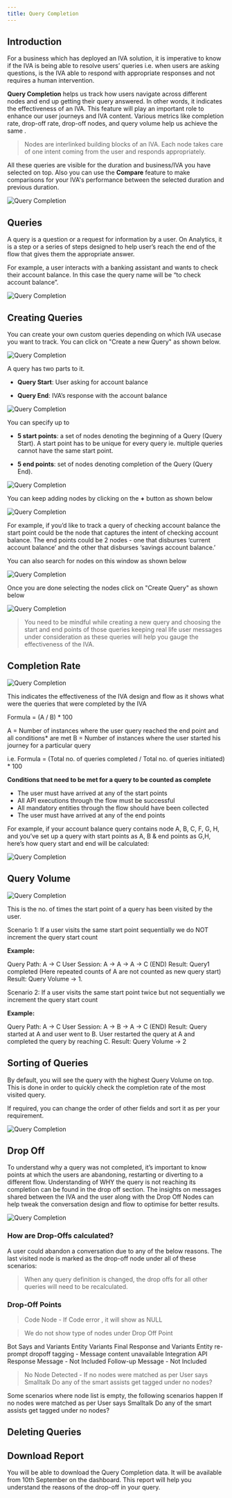 ```yaml
---
title: Query Completion
---
```


## Introduction

For a business which has deployed an IVA solution, it is imperative to know if the IVA is being able to resolve users’ queries i.e. when users are asking questions, is the IVA able to respond with appropriate responses and not requires a human intervention.

**Query Completion** helps us track how users navigate across different nodes and end up getting their query answered. In other words, it indicates the effectiveness of an IVA. This feature will play an important role to enhance our user journeys and IVA content. Various metrics like completion rate, drop-off rate, drop-off nodes, and query volume help us achieve the same . 

> Nodes are interlinked building blocks of an IVA. Each node takes care of one intent coming from the user and responds appropriately.

All these queries are visible for the duration and business/IVA you have selected on top. Also you can use the **Compare** feature to make comparisons for your IVA's performance between the selected duration and previous duration.

![Query Completion](assets/querycompletion1.png)

## Queries

A query is a question or a request for information by a user.  On Analytics,  it is a step or a series of steps designed to help user’s reach the end of the flow that gives them the appropriate answer.

For example, a user interacts with a banking assistant and wants to check their account balance. In this case the query name will be “to check account balance”.

![Query Completion](assets/querycompletion2.png)

## Creating Queries

You can create your own custom queries depending on which IVA usecase you want to track. You can click on "Create a new Query" as shown below.

![Query Completion](assets/querycompletion3.png)

A query has two parts to it. 

- **Query Start**: User asking for account balance 

- **Query End**: IVA’s response with the account balance

![Query Completion](assets/querycompletion4.png)

You can specify up to 

- **5 start points**: a set of nodes denoting the beginning of a Query (Query Start). A start point has to be unique for every query ie. multiple queries cannot have the same start point.

- **5 end points**: set of nodes denoting completion of the Query (Query End). 

![Query Completion](assets/querycompletion5.png)

You can keep adding nodes by clicking on the **+** button as shown below 

![Query Completion](assets/querycompletion6.png)

For example, if you’d like to track a query of checking account balance the start point could be the node that captures the intent of checking account balance. The end points could be 2 nodes - one that disburses ‘current account balance’ and the other that disburses ‘savings account balance.’

You can also search for nodes on this window as shown below

![Query Completion](assets/querycompletion7.png)

Once you are done selecting the nodes click on "Create Query" as shown below

![Query Completion](assets/querycompletion8.png)

> You need to be mindful while creating a new query and choosing the start and end points of those queries keeping real life user messages under consideration as these queries will help you gauge the effectiveness of the IVA.

## Completion Rate

![Query Completion](assets/querycompletion9.png)

This indicates the effectiveness of the IVA design and flow as it shows what were the queries that were completed by the IVA

Formula =  (A / B) * 100

A = Number of instances where the user query reached the end point and all conditions* are met
B = Number of instances where the user started his journey for a particular query 

i.e. Formula =  (Total no. of queries completed /  Total no. of queries initiated) * 100

**Conditions that need to be met for a query to be counted as complete**

- The user must have arrived at any of the start points
- All API executions through the flow must be successful
- All mandatory entities through the flow should have been collected
- The user must have arrived at any of the end points

For example, if your account balance query contains node A, B, C, F, G, H, and you’ve set up a query with start points as A, B & end points as G,H, here’s how query start and end will be calculated:

![Query Completion](assets/querycompletion10.png)

## Query Volume

![Query Completion](assets/querycompletion11.png)

This is the no. of times the start point of a query has been visited by the user.

Scenario 1: If a user visits the same start point sequentially we do NOT increment the query start count

**Example:**

Query Path: A -> C
User Session: A -> A -> A -> C (END)
Result: Query1 completed (Here repeated counts of A are not counted as new query start)
Result: Query Volume -> 1. 

Scenario 2: If a user visits the same start point twice but not sequentially we increment the query start count

**Example:**

Query Path: A -> C
User Session: A -> B -> A -> C (END)
Result: Query started at A and user went to B. User restarted the query at A and completed the query by reaching C.
Result: Query Volume -> 2

## Sorting of Queries

By default, you will see the query with the highest Query Volume on top. This is done in order to quickly check the completion rate of the most visited query. 

If required, you can change the order of other fields and sort it as per your requirement.

![Query Completion](assets/querycompletion12.png)

## Drop Off 

To understand why a query was not completed, it’s important to know points at which the users are abandoning, restarting or diverting to a different flow. Understanding of WHY the query is not reaching its completion can be found in the drop off section. The insights on messages shared between the IVA and the user along with the Drop Off Nodes can help tweak the conversation design and flow to optimise for better results.

![Query Completion](assets/querycompletion13.png)

### How are Drop-Offs calculated?

A user could abandon a conversation due to any of the below reasons. The last visited node is marked as the drop-off node under all of these scenarios:

> When any query definition is changed, the drop offs for all other queries will need to be recalculated.

### Drop-Off Points

> Code Node - If Code error , it will show as NULL

> We do not show type of nodes under Drop Off Point

Bot Says and Variants
Entity Variants
Final Response and Variants 
Entity re-prompt dropoff tagging - Message content unavailable
Integration API Response Message -  Not Included
Follow-up Message - Not Included

> No Node Detected -
If no nodes were matched as per User says
Smalltalk
Do any of the smart assists get tagged under no nodes?
 
Some scenarios where node list is empty, the following scenarios happen
If no nodes were matched as per User says
Smalltalk
Do any of the smart assists get tagged under no nodes?

## Deleting Queries

## Download Report

You will be able to download the Query Completion data. It will be available from 10th September on the dashboard. This report will help you understand the reasons of the drop-off in your query.


